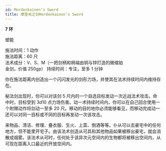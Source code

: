```yaml
---
id: Mordenkainen’s Sword
title: 摩登肯之剑Mordenkainen’s Sword
---
```


**7 环**

塑能

施法时间：1 动作  
施法距离：60 尺  
法术成分：V、S、M（一把剑柄和柄端由铜与锌打造的微缩铂  
金剑，价值 250gp）
持续时间：专注，至多 1 分钟

你在施法距离内创造出一个闪闪发光的剑形力场，并使其在法术持续时间内维持存在。

秘法剑出现时，你可以对该剑 5 尺内的一个自选目标发动一次近战法术攻击。命中时，目标受到 3d10 点力场伤害。动一术持续时间内，你可以在自己回合使用一个附赠动作将剑动一至多 20 尺。移动的目的地你必须能够看见，而移动完成动一还可以对同一目标或不同的目标再发动一次该攻击。

来物品、清洁、修理、叠衣服、生火、上菜、倒酒等等。仆从可以去豪宅中的任何地方，但不能里开宅子。由该法术创造从可具和其他物品如果被移出豪宅，就会消散成烟雾。该法术从可时，任何处于该异次元空间内的生物都将被移出空间内，从可现在距离入口最近的开放空间内。
